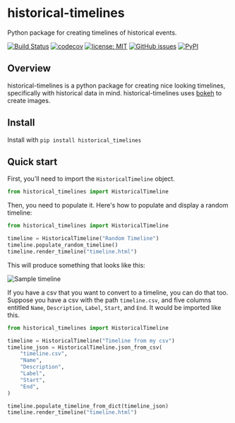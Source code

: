 # historical-timelines
Python package for creating timelines of historical events.

[![Build Status](https://github.com/darthbeep/historical-timelines/workflows/Build%20Status/badge.svg?branch=main)](https://github.com/darthbeep/historical-timelines/actions)
[![codecov](https://codecov.io/gh/darthbeep/historical-timelines/branch/main/graph/badge.svg)](https://codecov.io/gh/darthbeep/historical-timelines)
[![license: MIT](https://img.shields.io/badge/license-MIT-blue.svg)](https://opensource.org/licenses/MIT)
[![GitHub issues](https://img.shields.io/github/issues/darthbeep/historical-timelines)](https://github.com/darthbeep/historical-timelines/issues)
[![PyPI](https://img.shields.io/pypi/v/historical_timelines)](https://pypi.org/project/historical-timelines/)
 
## Overview

historical-timelines is a python package for creating nice looking timelines, specifically with historical data in mind. historical-timelines uses [bokeh](https://bokeh.org/) to create images.

## Install

Install with `pip install historical_timelines`

## Quick start

First, you'll need to import the `HistoricalTimeline` object.

```python
from historical_timelines import HistoricalTimeline
```

Then, you need to populate it. Here's how to populate and display a random timeline:

```python
from historical_timelines import HistoricalTimeline

timeline = HistoricalTimeline("Random Timeline")
timeline.populate_random_timeline()
timeline.render_timeline("timeline.html")
```

This will produce something that looks like this:

![Sample timeline](doc/_static/random_timeline.png)

If you have a csv that you want to convert to a timeline, you can do that too. Suppose you have a csv with the path `timeline.csv`, and five columns entitled `Name`, `Description`, `Label`, `Start`, and `End`. It would be imported like this.

```python
from historical_timelines import HistoricalTimeline

timeline = HistoricalTimeline("Timeline from my csv")
timeline_json = HistoricalTimeline.json_from_csv(
    "timeline.csv",
    "Name",
    "Description",
    "Label",
    "Start",
    "End",
)

timeline.populate_timeline_from_dict(timeline_json)
timeline.render_timeline("timeline.html")
```
